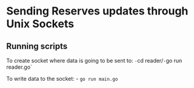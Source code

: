 # Sending Reserves updates through Unix Sockets

## Running scripts
To create socket where data is going to be sent to: `
    - `cd reader/`
    - `go run reader.go`

To write data to the socket:
    - `go run main.go`
